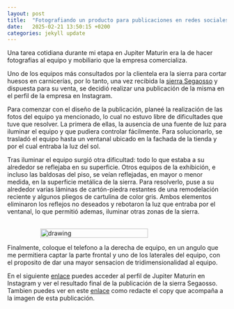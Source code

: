 ```yaml
---
layout: post
title:  "Fotografiando un producto para publicaciones en redes sociales"
date:   2025-02-21 13:50:15 +0200
categories: jekyll update
---
```



Una tarea cotidiana durante mi etapa en Jupiter Maturin era la de hacer fotografias al equipo y mobiliario que la empresa comercializa.

Uno de los equipos más consultados por la clientela era la sierra para cortar huesos en carnicerías, por lo tanto, una vez recibida la [sierra Segaosso](https://www.instagram.com/corporacionboiadomenicoca/) y dispuesta para su venta, se decidió realizar una publicación de la misma en el perfil de la empresa en Instagram.

Para comenzar con el diseño de la publicación, planeé la realización de las fotos del equipo ya mencionado, lo cual no estuvo libre de dificultades que tuve que resolver. La primera de ellas, la ausencia de una fuente de luz para iluminar el equipo y que pudiera controlar fácilmente. Para solucionarlo, se trasladó el equipo hasta un ventanal ubicado en la fachada de la tienda y por el cual entraba la luz del sol.

Tras iluminar el equipo surgió otra dificultad: todo lo que estaba a su alrededor se reflejaba en su superficie. Otros equipos de la exhibición, e incluso las baldosas del piso, se veían reflejadas, en mayor o menor medida, en la superficie metálica de la sierra. Para resolverlo, puse a su alrededor varias láminas de cartón-piedra restantes de una remodelación reciente y algunos pliegos de cartulina de color gris. Ambos elementos eliminaron los reflejos no deseados y rebotaron la luz que entraba por el ventanal, lo que permitió ademas, iluminar otras zonas de la sierra.


<br>
<div style="display: flex; justify-content: center;">
  
<img src="https://ivanjvic.github.io/bocadillo_salchicha/img/prepsierra.png" alt="drawing" width="70%" />

</div>


Finalmente, coloque el telefono a la derecha de equipo, en un angulo que me permitiera captar la parte frontal y uno de los laterales del equipo, con el proposito de dar una mayor sensacion de tridimensionalidad al equipo.

En el siguiente [enlace](https://www.instagram.com/p/C2hexObguyL/) puedes acceder al perfil de Jupiter Maturin en Instagram y ver el resultado final de la publicación de la sierra Segaosso. Tambien puedes ver en este [enlace](https://ivanjvic.github.io/bocadillo_salchicha/jekyll/update/2024/01/20/Redactando-copys-para-publicaciones-en-redes-sociales.html) como redacte el copy que acompaña a la imagen de esta publicación.
